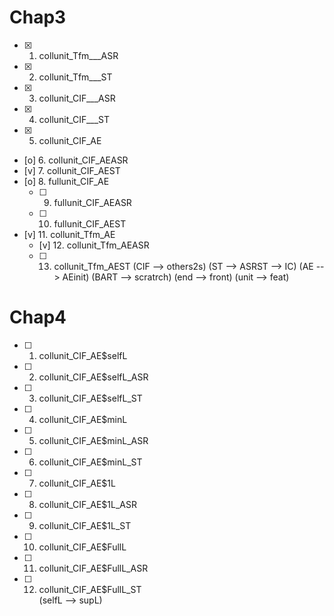 # Chap3
* [x]    1. collunit_Tfm___ASR
* [x]    2. collunit_Tfm___ST
* [x]    3. collunit_CIF___ASR 
* [x]    4. collunit_CIF___ST  
* [x]    5. collunit_CIF_AE    
  * [o]  6. collunit_CIF_AEASR 
  * [v]  7. collunit_CIF_AEST  
* [o]    8. fullunit_CIF_AE
  * [ ]  9. fullunit_CIF_AEASR
  * [ ] 10. fullunit_CIF_AEST
* [v]   11. collunit_Tfm_AE
  * [v] 12. collunit_Tfm_AEASR
  * [ ] 13. collunit_Tfm_AEST
(CIF   --> others2s)
(ST    --> ASRST     --> IC)
(AE    --> AEinit)
(BART  --> scratrch)
(end   --> front)
(unit  --> feat)

# Chap4
* [ ]  1. collunit_CIF_AE$selfL   
* [ ]  2. collunit_CIF_AE$selfL_ASR 
* [ ]  3. collunit_CIF_AE$selfL_ST  
* [ ]  4. collunit_CIF_AE$minL     
* [ ]  5. collunit_CIF_AE$minL_ASR 
* [ ]  6. collunit_CIF_AE$minL_ST  
* [ ]  7. collunit_CIF_AE$1L     
* [ ]  8. collunit_CIF_AE$1L_ASR 
* [ ]  9. collunit_CIF_AE$1L_ST  
* [ ] 10. collunit_CIF_AE$FullL     
* [ ] 11. collunit_CIF_AE$FullL_ASR 
* [ ] 12. collunit_CIF_AE$FullL_ST  
(selfL --> supL)

